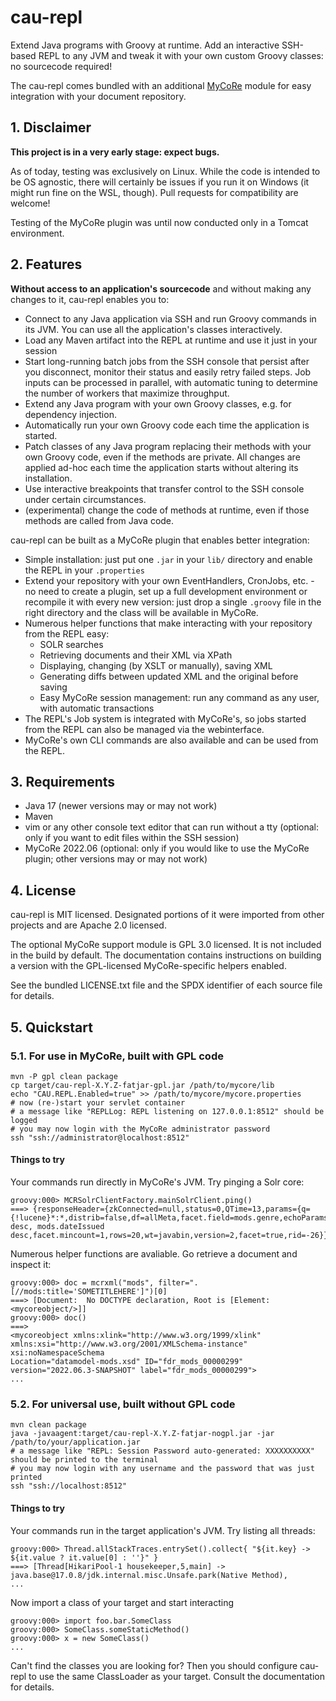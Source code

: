 # cau-repl

Extend Java programs with Groovy at runtime. Add an interactive SSH-based REPL to any JVM and tweak it with your own custom Groovy
classes: no sourcecode required!

The cau-repl comes bundled with an additional [MyCoRe](https://mycore.de) module for easy integration with your document repository.


## 1. Disclaimer

**This project is in a very early stage: expect bugs.**

As of today, testing was exclusively on Linux. While the code is intended to be OS agnostic, there will certainly be
issues if you run it on Windows (it might run fine on the WSL, though). Pull requests for compatibility are welcome!

Testing of the MyCoRe plugin was until now conducted only in a Tomcat environment.

## 2. Features

**Without access to an application's sourcecode** and without making any changes to it, cau-repl enables you to:

- Connect to any Java application via SSH and run Groovy commands in its JVM. You can use all the application's classes
interactively.
- Load any Maven artifact into the REPL at runtime and use it just in your session
- Start long-running batch jobs from the SSH console that persist after you disconnect, monitor their status and easily
retry failed steps. Job inputs can be processed in parallel, with automatic tuning to determine the number of workers
that maximize throughput.
- Extend any Java program with your own Groovy classes, e.g. for dependency injection.
- Automatically run your own Groovy code each time the application is started.
- Patch classes of any Java program replacing their methods with your own Groovy code, even if the methods are private.
All changes are applied ad-hoc each time the application starts without altering its installation.
- Use interactive breakpoints that transfer control to the SSH console under certain circumstances.
- (experimental) change the code of methods at runtime, even if those methods are called from Java code.

cau-repl can be built as a MyCoRe plugin that enables better integration:

- Simple installation: just put one `.jar` in your `lib/` directory and enable the REPL in your `.properties`
- Extend your repository with your own EventHandlers, CronJobs, etc. - no need to create a plugin, set up a full
development environment or recompile it with every new version: just drop a single `.groovy` file in the right directory and the class will be available in MyCoRe.
- Numerous helper functions that make interacting with your repository from the REPL easy:
    - SOLR searches
    - Retrieving documents and their XML via XPath
    - Displaying, changing (by XSLT or manually), saving XML
    - Generating diffs between updated XML and the original before saving
    - Easy MyCoRe session management: run any command as any user, with automatic transactions    
- The REPL's Job system is integrated with MyCoRe's, so jobs started from the REPL can also be managed via the webinterface.
- MyCoRe's own CLI commands are also available and can be used from the REPL.

## 3. Requirements

- Java 17 (newer versions may or may not work)
- Maven
- vim or any other console text editor that can run without a tty (optional: only if you want to edit files within the SSH session)
- MyCoRe 2022.06 (optional: only if you would like to use the MyCoRe plugin; other versions may or may not work)


## 4. License

cau-repl is MIT licensed. Designated portions of it were imported from other projects and are Apache 2.0 licensed.

The optional MyCoRe support module is GPL 3.0 licensed. It is not included in the build by default. The documentation contains
instructions on building a version with the GPL-licensed MyCoRe-specific helpers enabled.

See the bundled LICENSE.txt file and the SPDX identifier of each source file for details.


## 5. Quickstart

### 5.1. For use in MyCoRe, built with GPL code
    mvn -P gpl clean package
    cp target/cau-repl-X.Y.Z-fatjar-gpl.jar /path/to/mycore/lib
    echo "CAU.REPL.Enabled=true" >> /path/to/mycore/mycore.properties
    # now (re-)start your servlet container
    # a message like "REPLLog: REPL listening on 127.0.0.1:8512" should be logged
    # you may now login with the MyCoRe administrator password
    ssh "ssh://administrator@localhost:8512"

#### Things to try

Your commands run directly in MyCoRe's JVM. Try pinging a Solr core:

    groovy:000> MCRSolrClientFactory.mainSolrClient.ping()
    ===> {responseHeader={zkConnected=null,status=0,QTime=13,params={q={!lucene}*:*,distrib=false,df=allMeta,facet.field=mods.genre,echoParams=all,fl=*,score,sort=score desc, mods.dateIssued desc,facet.mincount=1,rows=20,wt=javabin,version=2,facet=true,rid=-26}},status=OK}

Numerous helper functions are avaliable. Go retrieve a document and inspect it:

    groovy:000> doc = mcrxml("mods", filter=".[//mods:title='SOMETITLEHERE']")[0]
    ===> [Document:  No DOCTYPE declaration, Root is [Element: <mycoreobject/>]]
    groovy:000> doc()
    ===> 
    <mycoreobject xmlns:xlink="http://www.w3.org/1999/xlink" xmlns:xsi="http://www.w3.org/2001/XMLSchema-instance" xsi:noNamespaceSchema
    Location="datamodel-mods.xsd" ID="fdr_mods_00000299" version="2022.06.3-SNAPSHOT" label="fdr_mods_00000299">
    ...

### 5.2. For universal use, built without GPL code
    mvn clean package
    java -javaagent:target/cau-repl-X.Y.Z-fatjar-nogpl.jar -jar /path/to/your/application.jar
    # a message like "REPL: Session Password auto-generated: XXXXXXXXXX" should be printed to the terminal
    # you may now login with any username and the password that was just printed
    ssh "ssh://localhost:8512"

#### Things to try

Your commands run in the target application's JVM. Try listing all threads:

    groovy:000> Thread.allStackTraces.entrySet().collect{ "${it.key} -> ${it.value ? it.value[0] : ''}" }
    ===> [Thread[HikariPool-1 housekeeper,5,main] -> java.base@17.0.8/jdk.internal.misc.Unsafe.park(Native Method),
    ...

Now import a class of your target and start interacting

    groovy:000> import foo.bar.SomeClass
    groovy:000> SomeClass.someStaticMethod()
    groovy:000> x = new SomeClass()
    ...

Can't find the classes you are looking for? Then you should configure cau-repl to use the same ClassLoader as your
target. Consult the documentation for details.